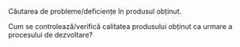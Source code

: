 Căutarea de probleme/deficiențe în produsul obținut.

Cum se controlează/verifică calitatea produsului obținut ca urmare a procesului de dezvoltare?